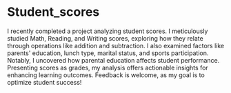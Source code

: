 # Student_scores

I recently completed a project analyzing student scores. I meticulously studied Math, Reading, and Writing scores, exploring how they relate through operations like addition and subtraction. I also examined factors like parents' education, lunch type, marital status, and sports participation. Notably, I uncovered how parental education affects student performance. Presenting scores as grades, my analysis offers actionable insights for enhancing learning outcomes. Feedback is welcome, as my goal is to optimize student success!
